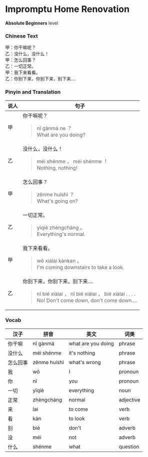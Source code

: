 # Impromptu Home Renovation
**Absolute Beginners** level
### Chinese Text
甲：你干嘛呢？<br />乙：没什么，没什么！<br />甲：怎么回事？<br />乙：一切正常。<br />甲：我下来看看。<br />乙：你别下来，你别下来，别下来....

### Pinyin and Translation
|说人|句子|
|----|----|
|甲|你干嘛呢？<blockquote>nǐ gànmá ne ？<br />What are you doing?</blockquote>|
|乙|没什么，没什么！<blockquote>méi shénme ， méi shénme ！<br />Nothing, nothing!</blockquote>|
|甲|怎么回事？<blockquote>zěnme huíshì ？<br />What's going on?</blockquote>|
|乙|一切正常。<blockquote>yīqiè zhèngcháng 。<br />Everything's normal.</blockquote>|
|甲|我下来看看。<blockquote>wǒ xiàlai kànkan 。<br />I'm coming downstairs to take a look.</blockquote>|
|乙|你别下来，你别下来，别下来....<blockquote>nǐ bié xiàlai ， nǐ bié xiàlai ， bié xiàlai . . . .<br />No! Don't come down, don't come down....</blockquote>|
### Vocab
|汉子|拼音|英文|词类|
|----|----|----|----|
|你干嘛|nǐ gànmá|what are you doing|phrase|
|没什么|méi shénme|it's nothing|phrase|
|怎么回事|zěnme huíshì|what's wrong|phrase|
|我|wǒ|I|pronoun|
|你|nǐ|you|pronoun|
|一切|yīqiè|everything|noun|
|正常|zhèngcháng|normal|adjective|
|来|lai|to come|verb|
|看|kàn|to look|verb|
|别|bié|don't|adverb|
|没|méi|not|adverb|
|什么|shénme|what|question|
